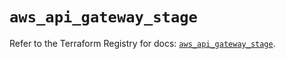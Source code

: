 # `aws_api_gateway_stage`

Refer to the Terraform Registry for docs: [`aws_api_gateway_stage`](https://registry.terraform.io/providers/hashicorp/aws/6.7.0/docs/resources/api_gateway_stage).
